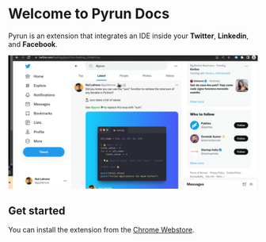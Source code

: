 # Welcome to Pyrun Docs

Pyrun is an extension that integrates an IDE inside your **Twitter**, **Linkedin**, and **Facebook**.

![Pyrun example](./img/pyrun-with-snappify.gif)

## Get started

You can install the extension from the [Chrome Webstore](https://chrome.google.com/webstore/detail/pyrun/mpkfgkeapfgoamnbdopmdlgilhjhiini?hl=en&authuser=0).
